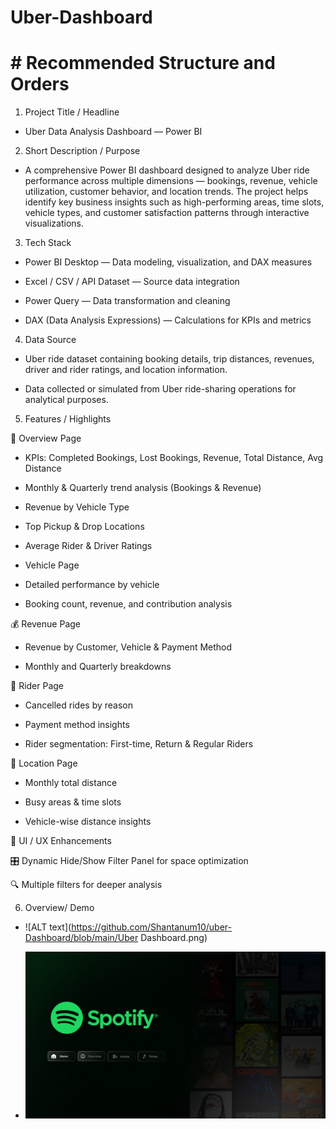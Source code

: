 # Uber-Dashboard

# # Recommended Structure and Orders

1. Project Title / Headline

- Uber Data Analysis Dashboard — Power BI

2. Short Description / Purpose

- A comprehensive Power BI dashboard designed to analyze Uber ride performance across multiple dimensions — bookings, revenue, vehicle utilization, customer behavior, and location trends.
The project helps identify key business insights such as high-performing areas, time slots, vehicle types, and customer satisfaction patterns through interactive visualizations.

3. Tech Stack

- Power BI Desktop — Data modeling, visualization, and DAX measures

- Excel / CSV / API Dataset — Source data integration

- Power Query — Data transformation and cleaning

- DAX (Data Analysis Expressions) — Calculations for KPIs and metrics

4. Data Source

- Uber ride dataset containing booking details, trip distances, revenues, driver and rider ratings, and location information.

- Data collected or simulated from Uber ride-sharing operations for analytical purposes.

5. Features / Highlights

🧭 Overview Page

- KPIs: Completed Bookings, Lost Bookings, Revenue, Total Distance, Avg Distance

- Monthly & Quarterly trend analysis (Bookings & Revenue)

- Revenue by Vehicle Type

- Top Pickup & Drop Locations

- Average Rider & Driver Ratings

- Vehicle Page

- Detailed performance by vehicle

- Booking count, revenue, and contribution analysis

💰 Revenue Page

- Revenue by Customer, Vehicle & Payment Method

- Monthly and Quarterly breakdowns

👥 Rider Page

- Cancelled rides by reason

- Payment method insights

- Rider segmentation: First-time, Return & Regular Riders

📍 Location Page

- Monthly total distance

- Busy areas & time slots

- Vehicle-wise distance insights

🧩 UI / UX Enhancements

🎛️ Dynamic Hide/Show Filter Panel for space optimization

🔍 Multiple filters for deeper analysis

6. Overview/ Demo
- ![ALT text](https://github.com/Shantanum10/uber-Dashboard/blob/main/Uber Dashboard.png)

- ![ALT text](https://github.com/Shantanum10/Spotify-Dashboard/blob/main/Spotify_Dashboard.png)
